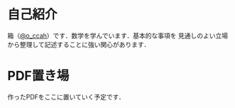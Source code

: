 # 自己紹介

箱（[@o_ccah](https://twitter.com/o_ccah/)）です．数学を学んでいます．基本的な事項を
見通しのよい立場から整理して記述することに強い関心があります．

# PDF置き場

作ったPDFをここに置いていく予定です．
